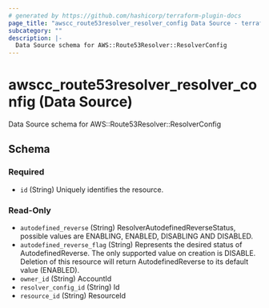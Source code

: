 ```yaml
---
# generated by https://github.com/hashicorp/terraform-plugin-docs
page_title: "awscc_route53resolver_resolver_config Data Source - terraform-provider-awscc"
subcategory: ""
description: |-
  Data Source schema for AWS::Route53Resolver::ResolverConfig
---
```


# awscc_route53resolver_resolver_config (Data Source)

Data Source schema for AWS::Route53Resolver::ResolverConfig



<!-- schema generated by tfplugindocs -->
## Schema

### Required

- `id` (String) Uniquely identifies the resource.

### Read-Only

- `autodefined_reverse` (String) ResolverAutodefinedReverseStatus, possible values are ENABLING, ENABLED, DISABLING AND DISABLED.
- `autodefined_reverse_flag` (String) Represents the desired status of AutodefinedReverse. The only supported value on creation is DISABLE. Deletion of this resource will return AutodefinedReverse to its default value (ENABLED).
- `owner_id` (String) AccountId
- `resolver_config_id` (String) Id
- `resource_id` (String) ResourceId

